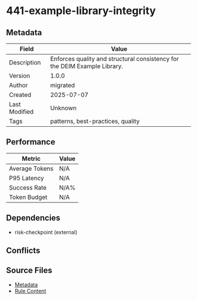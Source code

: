 # 441-example-library-integrity

## Metadata

| Field | Value |
|-------|-------|
| Description | Enforces quality and structural consistency for the DEIM Example Library. |
| Version | 1.0.0 |
| Author | migrated |
| Created | 2025-07-07 |
| Last Modified | Unknown |
| Tags | patterns, best-practices, quality |

## Performance

| Metric | Value |
|--------|-------|
| Average Tokens | N/A |
| P95 Latency | N/A |
| Success Rate | N/A% |
| Token Budget | N/A |

## Dependencies

- risk-checkpoint (external)

## Conflicts


## Source Files

- [Metadata](400-patterns/441-example-library-integrity.yaml)
- [Rule Content](400-patterns/441-example-library-integrity.mdc)